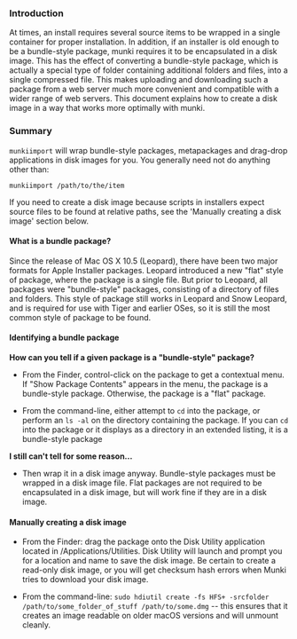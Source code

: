 ### Introduction

At times, an install requires several source items to be wrapped in a single container for proper installation. In addition, if an installer is old enough to be a bundle-style package, munki requires it to be encapsulated in a disk image. This has the effect of converting a bundle-style package, which is actually a special type of folder containing additional folders and files, into a single compressed file. This makes uploading and downloading such a package from a web server much more convenient and compatible with a wider range of web servers. This document explains how to create a disk image in a way that works more optimally with munki.

### Summary

`munkiimport` will wrap bundle-style packages, metapackages and drag-drop applications in disk images for you. You generally need not do anything other than:

`munkiimport /path/to/the/item`

If you need to create a disk image because scripts in installers expect source files to be found at relative paths, see the 'Manually creating a disk image' section below.

#### What is a bundle package?

Since the release of Mac OS X 10.5 (Leopard), there have been two major formats for Apple Installer packages. Leopard introduced a new "flat" style of package, where the package is a single file. But prior to Leopard, all packages were "bundle-style" packages, consisting of a directory of files and folders. This style of package still works in Leopard and Snow Leopard, and is required for use with Tiger and earlier OSes, so it is still the most common style of package to be found.

#### Identifying a bundle package

**How can you tell if a given package is a "bundle-style" package?**

- From the Finder, control-click on the package to get a contextual menu. If "Show Package Contents" appears in the menu, the package is a bundle-style package. Otherwise, the package is a "flat" package.

- From the command-line, either attempt to `cd` into the package, or perform an `ls -al` on the directory containing the package. If you can `cd` into the package or it displays as a directory in an extended listing, it is a bundle-style package

**I still can't tell for some reason...**

- Then wrap it in a disk image anyway. Bundle-style packages must be wrapped in a disk image file. Flat packages are not required to be encapsulated in a disk image, but will work fine if they are in a disk image.

#### Manually creating a disk image

- From the Finder: drag the package onto the Disk Utility application located in /Applications/Utilities. Disk Utility will launch and prompt you for a location and name to save the disk image. Be certain to create a read-only disk image, or you will get checksum hash errors when Munki tries to download your disk image.

- From the command-line: `sudo hdiutil create -fs HFS+ -srcfolder /path/to/some_folder_of_stuff /path/to/some.dmg` -- this ensures that it creates an image readable on older macOS versions and will unmount cleanly.